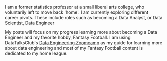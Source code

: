 I am a former statistics professor at a small liberal arts college, who voluntarily left to move back 'home'. I am currently exploring different career pivots. These include roles such as becoming a Data Analyst, or Data Scientist, Data Engineer

My posts will focus on my progress learning more about becoming a Data Engineer and my favorite hobby, Fantasy Football. I am using DataTalksClub's [Data Engineering Zoomcamp](https://github.com/DataTalksClub/data-engineering-zoomcamp) as my guide for learning more about data engineering and most of my Fantasy Football content is dedicated to my home league. 


